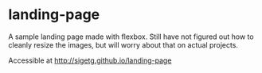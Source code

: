 # landing-page
A sample landing page made with flexbox. Still have not figured out how to cleanly resize the images, but will worry about that on actual projects.

Accessible at http://sigetg.github.io/landing-page
